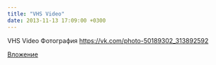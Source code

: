 ```yaml
---
title: "VHS Video"
date: 2013-11-13 17:09:00 +0300
---
```


VHS Video
Фотография
https://vk.com/photo-50189302_313892592

[Вложение](https://vk.com/photo-50189302_313892592)
